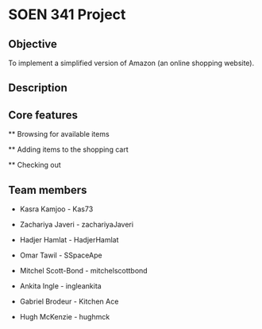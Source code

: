 # SOEN 341 Project

## Objective

To implement a simplified version of Amazon (an online shopping website).

## Description

## Core features

** Browsing for available items

** Adding items to the shopping cart

** Checking out

## Team members

* Kasra Kamjoo - Kas73

* Zachariya Javeri - zachariyaJaveri

* Hadjer Hamlat - HadjerHamlat

* Omar Tawil - SSpaceApe

* Mitchel Scott-Bond - mitchelscottbond

* Ankita Ingle - ingleankita 

* Gabriel Brodeur - Kitchen Ace

* Hugh McKenzie - hughmck
